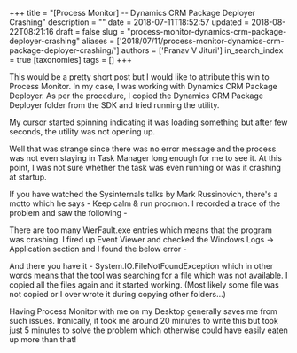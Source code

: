 +++
title = "[Process Monitor] -- Dynamics CRM Package Deployer Crashing"
description = ""
date = 2018-07-11T18:52:57
updated = 2018-08-22T08:21:16
draft = false
slug = "process-monitor-dynamics-crm-package-deployer-crashing"
aliases = ['2018/07/11/process-monitor-dynamics-crm-package-deployer-crashing/']
authors = ['Pranav V Jituri']
in_search_index = true
[taxonomies]
tags = []
+++


This would be a pretty short post but I would like to attribute this win to
Process Monitor. In my case, I was working with Dynamics CRM Package Deployer.
As per the procedure, I copied the Dynamics CRM Package Deployer folder from the
SDK and tried running the utility.

My cursor started spinning indicating it was loading something but after few
seconds, the utility was not opening up.


Well that was strange since there was no error message and the process was not
even staying in Task Manager long enough for me to see it. At this point, I was
not sure whether the task was even running or was it crashing at startup.

If you have watched the Sysinternals talks by Mark Russinovich, there's a motto
which he says - Keep calm & run procmon. I recorded a trace of the problem and
saw the following -


There are too many WerFault.exe entries which means that the program was
crashing. I fired up Event Viewer and checked the Windows Logs -> Application 
section and I found the below error -


And there you have it - System.IO.FileNotFoundException which in other words
means that the tool was searching for a file which was not available. I copied
all the files again and it started working. (Most likely some file was not
copied or I over wrote it during copying other folders...)

Having Process Monitor with me on my Desktop generally saves me from such
issues. Ironically, it took me around 20 minutes to write this but took just 5
minutes to solve the problem which otherwise could have easily eaten up more
than that!
